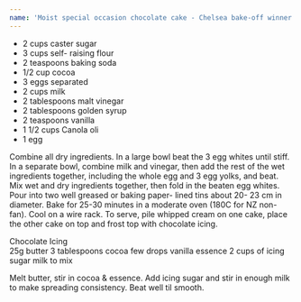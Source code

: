 ```yaml
---
name: 'Moist special occasion chocolate cake - Chelsea bake-off winner '
---
```


* 2 cups caster sugar
* 3 cups self- raising flour
* 2 teaspoons baking soda
* 1/2 cup cocoa
* 3 eggs separated
* 2 cups milk
* 2 tablespoons malt vinegar
* 2 tablespoons golden syrup
* 2 teaspoons vanilla
* 1 1/2 cups Canola oli
* 1 egg

Combine all dry ingredients.  In a large bowl beat the 3 egg whites until stiff.  In a separate bowl, combine milk and vinegar, then add the rest of the wet ingredients together, including the whole egg and 3 egg yolks, and beat.  Mix wet and dry ingredients together, then fold in the beaten egg whites.  Pour into two well greased or baking paper- lined tins about 20- 23 cm in diameter.  Bake for 25-30 minutes in a moderate oven (180C for NZ non-fan).  Cool on a wire rack.  To serve, pile whipped cream on one cake, place the other cake on top and frost top with chocolate icing.  

Chocolate Icing  
25g butter 
3  tablespoons cocoa
few drops vanilla essence 
2 cups  of icing sugar
milk to mix

Melt butter, stir in cocoa & essence.  Add icing sugar and stir in enough milk to make spreading consistency.  Beat well til smooth.


